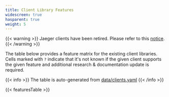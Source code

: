 ```yaml
---
title: Client Library Features
widescreen: true
hasparent: true
weight: 5
---
```


{{< warning >}}
Jaeger clients have been retired. Please refer to this [notice](../client-libraries/#deprecating-jaeger-clients).
{{< /warning >}}

The table below provides a feature matrix for the existing client libraries. Cells marked with `?` indicate that it's not known if the given client supports the given feature and additional research & documentation update is required.

{{< info >}}
The table is auto-generated from [data/clients.yaml](https://github.com/jaegertracing/documentation/blob/main/data/clients.yaml)
{{< /info >}}

{{< featuresTable >}}

